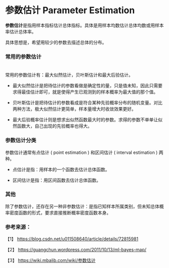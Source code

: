 # 参数估计 Parameter Estimation

**参数估计**是指用样本指标估计总体指标。具体是用样本均数估计总体均数或用样本率估计总体率。  

具体思想是，希望用较少的参数去描述总体的分布。  


### 常用的参数估计
　  　  
常用的参数估计有：最大似然估计，贝叶斯估计和最大后验估计。

- 最大似然估计是把待估计的参数看做是确定性的量，只是值未知，因此只需要求得最佳估计即可，就是使得产生已观测到的样本概率为最大值的那个值。

- 贝叶斯估计是把待估计的参数看成是符合某种先验概率分布的随机变量。对比两种方法，极大似然估计更简单，样本量增大时收敛效果更好。

- 最大后验概率估计则是想求出似然函数最大时的参数。求得的参数不单单让似然函数大，自己出现的先验概率也得大。 

### 参数估计分类

参数估计通常有点估计 ( point estimation ) 和区间估计 ( interval estimation ) 两种。  

- 点估计是指：用样本的一个函数去估计总体函数。 
 
- 区间估计是指：用区间函数去估计总体函数。

### 其他
除了参数估计，还存在另一种非参数估计：是指已知样本所属类别，但未知总体概率密度函数的形式，要求直接推断概率密度函数本身。

### 参考来源：

【1】  https://blog.csdn.net/u011508640/article/details/72815981

【2】  https://guangchun.wordpress.com/2011/10/13/ml-bayes-map/

【3】  https://wiki.mbalib.com/wiki/参数估计



